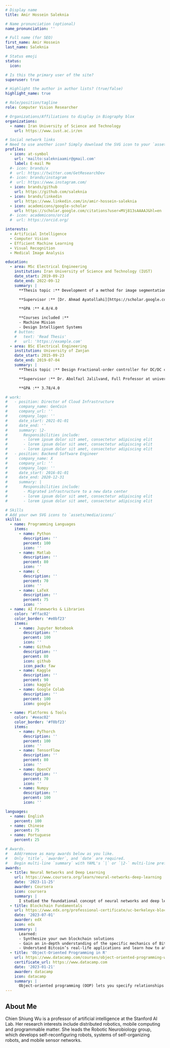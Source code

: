 ```yaml
---
# Display name
title: Amir Hossein Saleknia

# Name pronunciation (optional)
name_pronunciation: ''

# Full name (for SEO)
first_name: Amir Hossein
last_name: Saleknia

# Status emoji
status:
  icon: 

# Is this the primary user of the site?
superuser: true

# Highlight the author in author lists? (true/false)
highlight_name: true

# Role/position/tagline
role: Computer Vision Researcher

# Organizations/Affiliations to display in Biography blox
organizations:
  - name: Iran University of Science and Technology
    url: https://www.iust.ac.ir/en

# Social network links
# Need to use another icon? Simply download the SVG icon to your `assets/media/icons/` folder.
profiles:
  - icon: at-symbol
    url: 'mailto:salekniaamir@gmail.com'
    label: E-mail Me
  #- icon: brands/x
  #  url: https://twitter.com/GetResearchDev
  #- icon: brands/instagram
  #  url: https://www.instagram.com/
  - icon: brands/github
    url: https://github.com/saleknia
  - icon: brands/linkedin
    url: https://www.linkedin.com/in/amir-hossein-saleknia
  - icon: academicons/google-scholar
    url: https://scholar.google.com/citations?user=MVj813sAAAAJ&hl=en
  #- icon: academicons/orcid
  #  url: https://orcid.org/

interests:
  - Artificial Intelligence
  - Computer Vision
  - Efficient Machine Learning
  - Visual Recognition
  - Medical Image Analysis

education:
  - area: MSc Electrical Engineering
    institution: Iran University of Science and Technology (IUST)
    date_start: 2019-09-23
    date_end: 2022-09-12
    summary: |
      **Thesis topic :** Development of a method for image segmentation based on knowledge distillation.

      **Supervisor :** [Dr. Ahmad Ayatollahi][https://scholar.google.com/citations?user=KjumZJgAAAAJ&hl=en], Full Professor at IUST.

      **GPA :** 4.0/4.0

      **Courses included :**
      - Machine Mision 
      - Design Intelligent Systems
    # button:
    #   text: 'Read Thesis'
    #   url: 'https://example.com'
  - area: BSc Electrical Engineering
    institution: University of Zanjan
    date_start: 2015-09-23
    date_end: 2019-07-04
    summary: |
      **Thesis topic :** Design Fractional‑order controller for DC/DC convertors based on Bee Colony Optimization algorithm.

      **Supervisor :** Dr. Abolfazl Jalilvand, Full Professor at university of Zanjan.

      **GPA :** 3.78/4.0

# work:
#   - position: Director of Cloud Infrastructure
#     company_name: GenCoin
#     company_url: ''
#     company_logo: ''
#     date_start: 2021-01-01
#     date_end: ''
#     summary: |2-
#       Responsibilities include:
#       - lorem ipsum dolor sit amet, consectetur adipiscing elit
#       - lorem ipsum dolor sit amet, consectetur adipiscing elit
#       - lorem ipsum dolor sit amet, consectetur adipiscing elit
#   - position: Backend Software Engineer
#     company_name: X
#     company_url: ''
#     company_logo: ''
#     date_start: 2016-01-01
#     date_end: 2020-12-31
#     summary: |
#       Responsibilities include:
#       - Migrated infrastructure to a new data center
#       - lorem ipsum dolor sit amet, consectetur adipiscing elit
#       - lorem ipsum dolor sit amet, consectetur adipiscing elit

# Skills
# Add your own SVG icons to `assets/media/icons/`
skills:
  - name: Programming Languages 
    items:
      - name: Python
        description: ''
        percent: 100
        icon: ''
      - name: Matlab
        description: ''
        percent: 80
        icon: ''
      - name: C
        description: ''
        percent: 70
        icon: ''
      - name: LaTeX
        description: ''
        percent: 75
        icon: ''
  - name: AI Frameworks & Libraries
    color: '#ffac02'
    color_border: '#e0bf23'
    items:
      - name: Jupyter Notebook
        description: ''
        percent: 100
        icon: ''
      - name: Github
        description: ''
        percent: 80
        icon: github
        icon_pack: faw
      - name: Kaggle
        description: ''
        percent: 90
        icon: kaggle
      - name: Google Colab
        description: ''
        percent: 100
        icon: google

  - name: Platforms & Tools
    color: '#eeac02'
    color_border: '#f0bf23'
    items:
      - name: PyThorch
        description: ''
        percent: 100
        icon: ''
      - name: TensorFlow
        description: ''
        percent: 80
        icon: ''
      - name: OpenCV
        description: ''
        percent: 70
        icon: ''
      - name: Numpy
        description: ''
        percent: 100
        icon: ''

languages:
  - name: English
    percent: 100
  - name: Chinese
    percent: 75
  - name: Portuguese
    percent: 25

# Awards.
#   Add/remove as many awards below as you like.
#   Only `title`, `awarder`, and `date` are required.
#   Begin multi-line `summary` with YAML's `|` or `|2-` multi-line prefix and indent 2 spaces below.
awards:
  - title: Neural Networks and Deep Learning
    url: https://www.coursera.org/learn/neural-networks-deep-learning
    date: '2023-11-25'
    awarder: Coursera
    icon: coursera
    summary: |
      I studied the foundational concept of neural networks and deep learning. By the end, I was familiar with the significant technological trends driving the rise of deep learning; build, train, and apply fully connected deep neural networks; implement efficient (vectorized) neural networks; identify key parameters in a neural network’s architecture; and apply deep learning to your own applications.
  - title: Blockchain Fundamentals
    url: https://www.edx.org/professional-certificate/uc-berkeleyx-blockchain-fundamentals
    date: '2023-07-01'
    awarder: edX
    icon: edx
    summary: |
      Learned:
      - Synthesize your own blockchain solutions
      - Gain an in-depth understanding of the specific mechanics of Bitcoin
      - Understand Bitcoin’s real-life applications and learn how to attack and destroy Bitcoin, Ethereum, smart contracts and Dapps, and alternatives to Bitcoin’s Proof-of-Work consensus algorithm
  - title: 'Object-Oriented Programming in R'
    url: https://www.datacamp.com/courses/object-oriented-programming-with-s3-and-r6-in-r
    certificate_url: https://www.datacamp.com
    date: '2023-01-21'
    awarder: datacamp
    icon: datacamp
    summary: |
      Object-oriented programming (OOP) lets you specify relationships between functions and the objects that they can act on, helping you manage complexity in your code. This is an intermediate level course, providing an introduction to OOP, using the S3 and R6 systems. S3 is a great day-to-day R programming tool that simplifies some of the functions that you write. R6 is especially useful for industry-specific analyses, working with web APIs, and building GUIs.
---
```


## About Me

Chien Shiung Wu is a professor of artificial intelligence at the Stanford AI Lab. Her research interests include distributed robotics, mobile computing and programmable matter. She leads the Robotic Neurobiology group, which develops self-reconfiguring robots, systems of self-organizing robots, and mobile sensor networks.
